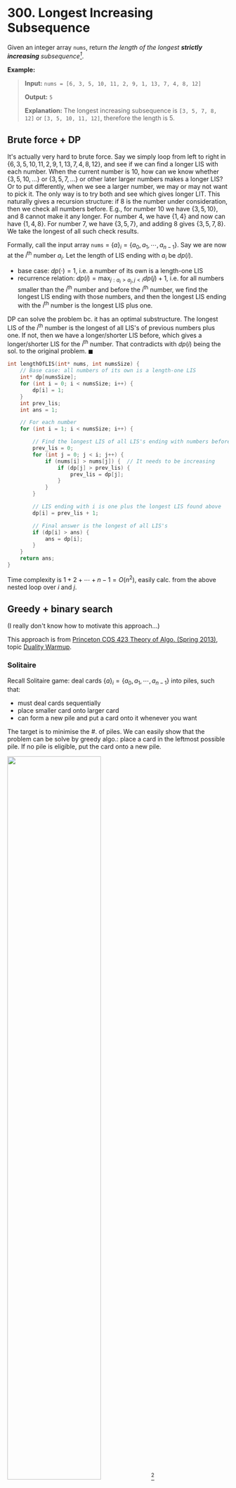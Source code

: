 # 300. Longest Increasing Subsequence

Given an integer array `nums`, return <i>the length of the longest <b>strictly increasing</b> subsequence[^1]</i>.

[^1]: A **subsequence** is an array that can be derived from another array by deleting some or no elements without changing the order of the remaining elements.

**Example:**

> **Input:** `nums = [6, 3, 5, 10, 11, 2, 9, 1, 13, 7, 4, 8, 12]`
> 
> **Output:** `5`
> 
> **Explanation:** The longest increasing subsequence is `[3, 5, 7, 8, 12]` or `[3, 5, 10, 11, 12]`, therefore the length is 5.


## Brute force + DP

It's actually very hard to brute force. Say we simply loop from left to right in $\{6, 3, 5, 10, 11, 2, 9, 1, 13, 7, 4, 8, 12\}$, and see if we can find a longer LIS with each number. When the current number is $10$, how can we know whether $\{3, 5, 10, \ldots\}$ or $\{3, 5, 7, \ldots\}$ or other later larger numbers makes a longer LIS? Or to put differently, when we see a larger number, we may or may not want to pick it. The only way is to try both and see which gives longer LIT. This naturally gives a recursion structure: if $8$ is the number under consideration, then we check all numbers before. E.g., for number $10$ we have $\{3, 5, 10\}$, and $8$ cannot make it any longer. For number $4$, we have $\{1, 4\}$ and now can have $\{1, 4, 8\}$. For number $7$, we have $\{3, 5, 7\}$, and adding $8$ gives $\{3, 5, 7, 8\}$. We take the longest of all such check results.

Formally, call the input array `nums` = $\{a\}_i = \{a_0, a_1, \cdots, a_{n - 1}\}$. Say we are now at the $i$<sup>th</sup> number $a_i$. Let the length of LIS ending with $a_i$ be $dp(i)$. 

* base case: $dp(\cdot) = 1$, i.e. a number of its own is a length-one LIS
* recurrence relation: $\displaystyle dp(i) = \max_{j: a_i > a_j, j < i} dp(j) + 1$, i.e. for all numbers smaller than the $i$<sup>th</sup> number and before the $i$<sup>th</sup> number, we find the longest LIS ending with those numbers, and then the longest LIS ending with the $i$<sup>th</sup> number is the longest LIS plus one.

DP can solve the problem bc. it has an optimal substructure. The longest LIS of the $i$<sup>th</sup> number is the longest of all LIS's of previous numbers plus one. If not, then we have a longer/shorter LIS before, which gives a longer/shorter LIS for the $i$<sup>th</sup> number. That contradicts with $dp(i)$ being the sol. to the original problem. $\blacksquare$

```c
int lengthOfLIS(int* nums, int numsSize) {
    // Base case: all numbers of its own is a length-one LIS
    int* dp[numsSize];
    for (int i = 0; i < numsSize; i++) {
        dp[i] = 1;
    }
    int prev_lis;
    int ans = 1;

    // For each number
    for (int i = 1; i < numsSize; i++) {

        // Find the longest LIS of all LIS's ending with numbers before i
        prev_lis = 0;
        for (int j = 0; j < i; j++) {
            if (nums[i] > nums[j]) {  // It needs to be increasing
                if (dp[j] > prev_lis) {
                    prev_lis = dp[j];
                }
            }
        }

        // LIS ending with i is one plus the longest LIS found above
        dp[i] = prev_lis + 1;

        // Final answer is the longest of all LIS's
        if (dp[i] > ans) {
            ans = dp[i];
        }
    }
    return ans;
}
```

Time complexity is $1 + 2 + \cdots + n - 1 = O(n^2)$, easily calc. from the above nested loop over $i$ and $j$.


## Greedy + binary search

(I really don't know how to motivate this approach...)

This approach is from [Princeton COS 423 Theory of Algo. (Spring 2013)](https://www.cs.princeton.edu/courses/archive/spring13/cos423/lectures.php), topic [Duality Warmup](https://www.cs.princeton.edu/courses/archive/spring13/cos423/lectures/LongestIncreasingSubsequence.pdf).


### Solitaire

Recall Solitaire game: deal cards $\{a\}_i = \{a_0, a_1, \cdots, a_{n - 1}\}$ into piles, such that:

* must deal cards sequentially
* place smaller card onto larger card
* can form a new pile and put a card onto it whenever you want

The target is to minimise the #. of piles. We can easily show that the problem can be solve by greedy algo.: place a card in the leftmost possible pile. If no pile is eligible, put the card onto a new pile.

<img src="300_1.svg" width="65%"/>[^4]

[^4]: The SVG files of cards are from [Open Source Vector Playing Cards](https://totalnonsense.com/open-source-vector-playing-cards/).

<img src="300_2.svg" width="80%"/>


### Connect Solitaire to LIS

Next we are going to establish the connection between Solitaire and LIS.

**Bottom Card Increasing.** *If we solve Solitaire by greedy algo., at any stage, the bottom card in piles (weakly) increases from left to right.*

*Proof.* E.g., in the diagram above, the bottom cards are $\{1, 4, 7, 8, 12\}$, which is an increasing sequence. This is true not only at the end but also during the game. We can prove this by induction. The first card itself forms the first pile, which trivially satisfies this. Assume after dealing the first $n$ cards, the bottom cards $\{b\}_i$ are weakly increasing from left to right. For the $n + 1$<sup>th</sup> card, we search for the leftmost eligible existing pile.

* if there is no eligible pile, it means $a_{n + 1}\geq b_i, \forall i$. As $\{b_i, \ldots, b_n\}$ is increasing by assumption, $\{b_i, \ldots, b_n, a_{n + 1}\}$ is also an increasing sequence
* if we do find the leftmost eligible pile, let it be the $l$<sup>th</sup> pile. By eligibility, $\color{orange}{b_l} > \color{green}{a_{n + 1}}$. By leftmost, $\color{blue}{b_{l - 1}} \leq \color{green}{a_{n + 1}}$. By induction assumption, $\color{orange}{b_l} \leq \color{red}{b_{l + 1}}$. Thus we have $\color{blue}{b_{l - 1}} \leq \color{green}{a_{n + 1}} < \color{orange}{b_l} \leq \color{red}{b_{l + 1}}$. After putting $a_{n + 1}$ onto $l$<sup>th</sup> pile, the new $b_l' = \color{green}{a_{n + 1}}$, and we still have $\color{blue}{b_{l - 1}} \leq b_l' = \color{green}{a_{n + 1}} \leq \color{red}{b_{l + 1}}$, so the new $\{b\}_i$ is still increasing $\blacksquare$

This property allows us to run binary search of piles at the end.

**Weak Duality.** *In any Solitaire, the #. of piles (don't have to be the minimum #. found in the above greedy sol.) $\geq$ the length of any increasing subsequence.*

*Proof.* Observe that within a pile, the cards becomes smaller from top to bottom,[^2] and later cards come in bottom, both of which are immediate results of the rules of Solitaire. This implies that we can pick at most one card from one pile to construct an increasing subsequence. If we pick two, and they are increasing, then the second card has to be on the top of the first card. However, the top cards come earlier in $\{a\}_i$, which means the second card is ahead of the first card in the array, which cannot be a subsequence. Contradiction. $\blacksquare$

[^2]: I call the geometrically top card "top". That is, in the first pile, $6$ is the top card and $1$ is the bottom card. Most people would say the physically top card $1$ "top". This note here is to avoid confusion.

E.g., we pick $\color{red}{10}$ and $\color{blue} 7$ in the third pile. They have to be $\{\color{blue}{7}, \color{red}{10}\}$ in order to be an increasing subsequence. However, in the input array, it's $\{\ldots, 5, \color{red}{10}, 11, \ldots, 13, \color{blue}{7}, 4, \ldots\}$.


**Strong Duality.** *Minimum #. of piles equals the length of LIS, and the greedy algo. finds both* (Hammersley [1972](https://books.google.ch/books?hl=en&id=z52wqk3KZmAC&pg=PA345)).[^6]

[^6]: Hammersley, John M. 1972. "A Few Seedlings of Research." In *Proceedings of the Sixth Berkeley Symposium on Mathematical Statistics and Probability*, Vol. 1, edited by Lucien Marie Le Cam, Jerzy Neyman, Elizabeth L. Scott, 345--94. Berkeley and Los Angeles, CA: University of California Press.

*Proof.* Whenever we place a card in greedy algo., we place it onto the leftmost possible pile. Moreover, let's also store (a pointer to) the bottom card of the left pile to the leftmost possible pile with this card. Then for all cards from the second pile rightwards, they will have a pointer pointing to some card in the left piles. Furthermore, the pointer must be pointing to a smaller card, bc. otherwise we can put the card onto the pointing card, not the current leftmost pile. Then following the pointers we can find an increasing subsequence, whose length equals the #. of piles.[^3]

[^3]: Any card in the rightmost pile is able to (indirectly) point to the leftmost pile in the end, bc. any card after the first pile will have a pointer.

By weak duality, we know the length of any increasing subsequence cannot be greater than the #. of piles, and now we find an increasing subsequence whose length is exactly the #. of piles. That must be LIS. $\blacksquare$

<img src="300_3.svg" width="80%"/>[^5]

[^5]: The arrow SVG is from [Wikipedia](https://upload.wikimedia.org/wikipedia/commons/d/df/Two_Parallel_lines.svg).

E.g., when we place $8$, we place it onto $11$, and the left pile is $\{10, 9, 7\}$, so $8$ points to $7$. Before, when we place $7$, the bottom of the left pile is $5$, so $7$ points to $5$, etc.

### Implementation

Now the implementation is trivial: for each card, binary search the leftmost possible pile and place it. The #. of piles is the answer.

```c
int binary_search(int* piles, int pilesSize, int target) {
    int l = 0;
    int r = pilesSize - 1;
    int mid = (l + r) / 2;

    // Check if the target is larger than the rightmost pile's bottom card,
    // i.e. check if we need to create a new pile
    if (target > piles[r]) {
        return pilesSize;
    }

    int mid_card;
    while (l < r) {
        mid = (l + r) / 2;
        mid_card = piles[mid];
        if (mid_card == target) {  // See notes below
            return mid;
        }
        else if (mid_card < target) {
            l = mid + 1;
        } else {
            r = mid;
        }
    }
    return r;
}

int lengthOfLIS(int* nums, int numsSize) {
    // Solitaire
    int piles[numsSize];   // Array to store the smallest/bottom card in piles
    piles[0] = nums[0];    // Put the first card onto the very first pile
    int n_piles = 1;
    int card;
    int leftmost_pile;
    for (int i = 1; i < numsSize; i++) {
        card = nums[i];
        
        // Find the leftmost possible pile for the given card
        leftmost_pile = binary_search(piles, n_piles, card);
        piles[leftmost_pile] = card;  // Update the bottom card in this pile

        // Check whether we've created a new pile
        if (leftmost_pile >= n_piles) {
            n_piles++;
        }
    }
    return n_piles;
}
```

**A Slightly Different Solitaire.** Note that in usual Solitaire we can't put $4$ onto $4$, but here we should. E.g., for a given input `nums = [12, 12, 12]`, there are three LIS's of length one, all of which are $\{12\}$, as LIS shall be **strictly** increasing. So the corresponding Solitaire piles shall be one single pile with three Queen's. As a result, we have a slightly modified binary search above.

<img src="300_4.svg" width="50%"/>
